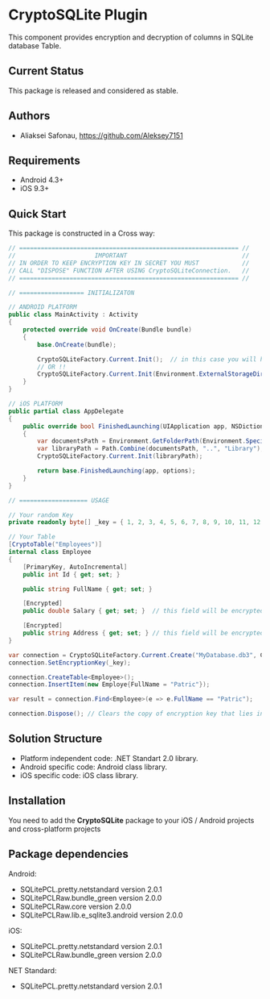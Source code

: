 # CryptoSQLite Plugin

This component provides encryption and decryption of columns in SQLite database Table. 

## Current Status

This package is released and considered as stable.

## Authors

* Aliaksei Safonau, https://github.com/Aleksey7151

## Requirements

* Android 4.3+
* iOS 9.3+

## Quick Start

This package is constructed in a Cross way:

```C#
// ============================================================= //
//                      IMPORTANT                                //
// IN ORDER TO KEEP ENCRYPTION KEY IN SECRET YOU MUST            //
// CALL "DISPOSE" FUNCTION AFTER USING CryptoSQLiteConnection.   //
// ============================================================= //

// ================== INITIALIZATON

// ANDROID PLATFORM
public class MainActivity : Activity
{
	protected override void OnCreate(Bundle bundle)
	{
		base.OnCreate(bundle);

		CryptoSQLiteFactory.Current.Init();  // in this case you will have to provide full path to your database file when you will be calling "Create" method
		// OR !!
		CryptoSQLiteFactory.Current.Init(Environment.ExternalStorageDirectory.Path); // You can provide any other path to your folder with database files.
	}
}

// iOS PLATFORM
public partial class AppDelegate
{
	public override bool FinishedLaunching(UIApplication app, NSDictionary options)
	{
		var documentsPath = Environment.GetFolderPath(Environment.SpecialFolder.Personal); // Documents folder
		var libraryPath = Path.Combine(documentsPath, "..", "Library");                    // Library folder
		CryptoSQLiteFactory.Current.Init(libraryPath);

		return base.FinishedLaunching(app, options);
	}
}

// =================== USAGE

// Your random Key
private readonly byte[] _key = { 1, 2, 3, 4, 5, 6, 7, 8, 9, 10, 11, 12, 13, 14, 15, 16, 17, 18, 19, 20, 21, 22, 23, 24, 25, 26, 27, 28, 29, 30, 31, 32 };

// Your Table
[CryptoTable("Employees")]
internal class Employee
{
	[PrimaryKey, AutoIncremental]
	public int Id { get; set; }

	public string FullName { get; set; }

	[Encrypted]
	public double Salary { get; set; }	// this field will be encrypted before storing in SQLite database

	[Encrypted]
	public string Address { get; set; } // this field will be encrypted before storing in SQLite database
}

var connection = CryptoSQLiteFactory.Current.Create("MyDatabase.db3", CryptoAlgorithms.AesWith256BitsKey);
connection.SetEncryptionKey(_key);

connection.CreateTable<Employee>();
connection.InsertItem(new Employe{FullName = "Patric"});

var result = connection.Find<Employee>(e => e.FullName == "Patric");

connection.Dispose(); // Clears the copy of encryption key that lies in CryptoStorage library

```

## Solution Structure
* Platform independent code: .NET Standart 2.0 library.
* Android specific code: Android class library.
* iOS specific code: iOS class library.

## Installation
You need to add the **CryptoSQLite** package to your iOS / Android projects and cross-platform projects

## Package dependencies
Android:
* SQLitePCL.pretty.netstandard version 2.0.1
* SQLitePCLRaw.bundle_green version 2.0.0
* SQLitePCLRaw.core version 2.0.0
* SQLitePCLRaw.lib.e_sqlite3.android version 2.0.0

iOS:
* SQLitePCL.pretty.netstandard version 2.0.1
* SQLitePCLRaw.bundle_green version 2.0.0

NET Standard:
* SQLitePCL.pretty.netstandard version 2.0.1
